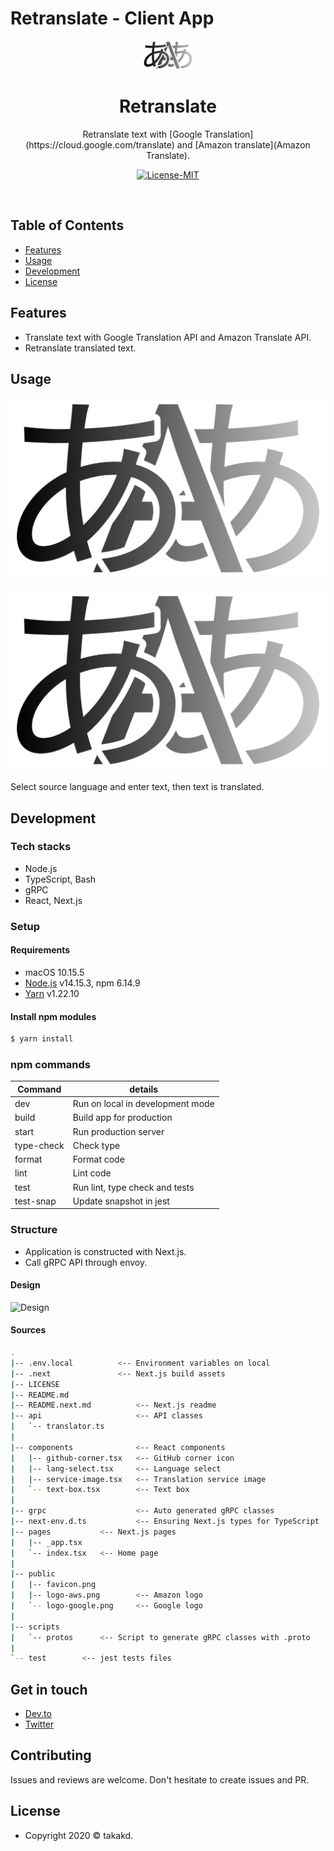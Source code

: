 # Retranslate - Client App

<p align="center"><img src="docs/logo.svg" width="80"/></p>

<h1 align="center">Retranslate</h1>

<p align="center">Retranslate text with [Google Translation](https://cloud.google.com/translate) and [Amazon translate](Amazon Translate).</p>

<p align="center">
<a target="_blank" rel="noopener noreferrer" href="https://camo.githubusercontent.com/a568b3692dcc72af17d4abfed1b2c81d47f05dcaaefb021c9f9d3d6a856d3e6e/68747470733a2f2f696d672e736869656c64732e696f2f62616467652f4c6963656e73652d4d49542d696e666f726d6174696f6e616c3f7374796c653d666c6174"><img src="https://camo.githubusercontent.com/a568b3692dcc72af17d4abfed1b2c81d47f05dcaaefb021c9f9d3d6a856d3e6e/68747470733a2f2f696d672e736869656c64732e696f2f62616467652f4c6963656e73652d4d49542d696e666f726d6174696f6e616c3f7374796c653d666c6174" alt="License-MIT" data-canonical-src="https://img.shields.io/badge/License-MIT-informational?style=flat" style="max-width:100%;"></a>
</p>

<br>

## Table of Contents

- [Features](#features)
- [Usage](#usage)
- [Development](#development)
- [License](#license)

## Features

- Translate text with Google Translation API and Amazon Translate API.
- Retranslate translated text.

## Usage

<p align="center"><img src="docs/logo.svg"/></p>

<img src="docs/logo.svg"/>

Select source language and enter text, then text is translated.

## Development

### Tech stacks

- Node.js
- TypeScript, Bash
- gRPC
- React, Next.js

### Setup

#### Requirements

- macOS 10.15.5
- [Node.js](https://nodejs.org/en/) v14.15.3, npm 6.14.9
- [Yarn](https://yarnpkg.com/) v1.22.10

#### Install npm modules

```sh
$ yarn install
```

### npm commands

| Command    | details                          |
| ---------- | -------------------------------- |
| dev        | Run on local in development mode |
| build      | Build app for production         |
| start      | Run production server            |
| type-check | Check type                       |
| format     | Format code                      |
| lint       | Lint code                        |
| test       | Run lint, type check and tests   |
| test-snap  | Update snapshot in jest          |

### Structure

- Application is constructed with Next.js.
- Call gRPC API through envoy.

#### Design

![Design](docs/design.jpg?raw=true)

#### Sources

```sh
.
|-- .env.local          <-- Environment variables on local
|-- .next               <-- Next.js build assets
|-- LICENSE
|-- README.md
|-- README.next.md          <-- Next.js readme
|-- api                     <-- API classes
|   `-- translator.ts
|
|-- components              <-- React components
|   |-- github-corner.tsx   <-- GitHub corner icon
|   |-- lang-select.tsx     <-- Language select
|   |-- service-image.tsx   <-- Translation service image
|   `-- text-box.tsx        <-- Text box
|
|-- grpc                    <-- Auto generated gRPC classes
|-- next-env.d.ts           <-- Ensuring Next.js types for TypeScript
|-- pages           <-- Next.js pages
|   |-- _app.tsx
|   `-- index.tsx   <-- Home page
|
|-- public
|   |-- favicon.png
|   |-- logo-aws.png        <-- Amazon logo
|   `-- logo-google.png     <-- Google logo
|
|-- scripts
|   `-- protos      <-- Script to generate gRPC classes with .proto
|
`-- test        <-- jest tests files
```

## Get in touch

- [Dev.to](https://dev.to/takakd)
- [Twitter](https://twitter.com/takakdkd)

## Contributing

Issues and reviews are welcome. Don't hesitate to create issues and PR.

## License

- Copyright 2020 © takakd.
